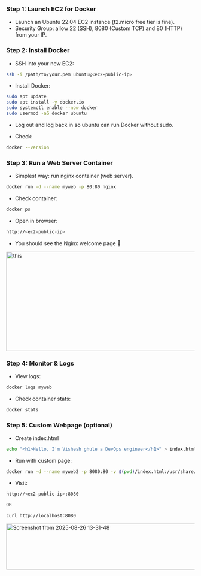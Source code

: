 ### Step 1: Launch EC2 for Docker
- Launch an Ubuntu 22.04 EC2 instance (t2.micro free tier is fine).
- Security Group: allow 22 (SSH), 8080 (Custom TCP) and 80 (HTTP) from your IP.

### Step 2: Install Docker
- SSH into your new EC2:
```bash
ssh -i /path/to/your.pem ubuntu@<ec2-public-ip>
```
- Install Docker:
```bash
sudo apt update
sudo apt install -y docker.io
sudo systemctl enable --now docker
sudo usermod -aG docker ubuntu
```
- Log out and log back in so ubuntu can run Docker without sudo.

- Check:
```bash
docker --version
```
### Step 3: Run a Web Server Container
- Simplest way: run nginx container (web server).
```bash
docker run -d --name myweb -p 80:80 nginx
```
- Check container:
```bash
docker ps
```
- Open in browser:
```bash
http://<ec2-public-ip>
```
- You should see the Nginx welcome page 🎉
<img width="900" height="265" alt="this" src="https://github.com/user-attachments/assets/bd1e94de-c37e-4709-b451-3de1af0804f1" />

### Step 4: Monitor & Logs
- View logs:
```bash
docker logs myweb
```
- Check container stats:
```bash
docker stats
```

### Step 5: Custom Webpage (optional)

- Create index.html
```bash
echo "<h1>Hello, I'm Vishesh ghule a DevOps engineer</h1>" > index.html
```
- Run with custom page:
```bash
docker run -d --name myweb2 -p 8080:80 -v $(pwd)/index.html:/usr/share/nginx/html/index.html nginx
```
- Visit:
```bash
http://<ec2-public-ip>:8080

OR

curl http://localhost:8080
```
<img width="900" height="123" alt="Screenshot from 2025-08-26 13-31-48" src="https://github.com/user-attachments/assets/733d1652-1b6c-41af-a211-b9d2e34e27db" />




